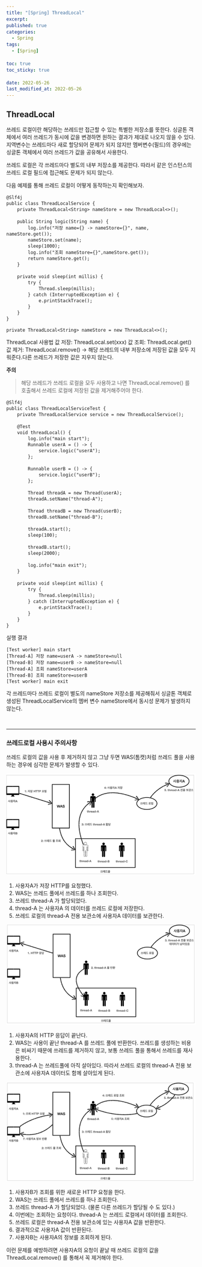```yaml
---
title: "[Spring] ThreadLocal"
excerpt:
published: true
categories:
  - Spring
tags:
  - [Spring]

toc: true
toc_sticky: true

date: 2022-05-26
last_modified_at: 2022-05-26
---
```


## ThreadLocal

쓰레드 로컬이란 해당하는 쓰레드만 접근할 수 있는 특별한 저장소를 뜻한다. 싱글톤 객체에서 여러 쓰레드가 동시에 값을 변경하면 원하는 결과가 제대로 나오지 않을 수 있다. 지역변수는 쓰레드마다 새로 할당되어 문제가 되지 않지만 멤버변수(필드)의 경우에는 싱글톤 객체에서 여러 쓰레드가 값을 공유해서 사용한다.

쓰레드 로컬은 각 쓰레드마다 별도의 내부 저장소를 제공한다. 따라서 같은 인스턴스의 쓰레드 로컬 필드에 접근해도 문제가 되지 않는다.

다음 예제를 통해 쓰레드 로컬이 어떻게 동작하는지 확인해보자.

```
@Slf4j
public class ThreadLocalService {
    private ThreadLocal<String> nameStore = new ThreadLocal<>();

    public String logic(String name) {
        log.info("저장 name={} -> nameStore={}", name, nameStore.get());
        nameStore.set(name);
        sleep(1000);
        log.info("조회 nameStore={}",nameStore.get());
        return nameStore.get();
    }

    private void sleep(int millis) {
        try {
            Thread.sleep(millis);
        } catch (InterruptedException e) {
            e.printStackTrace();
        }
    }
}
```

```
private ThreadLocal<String> nameStore = new ThreadLocal<>();
```

ThreadLocal 사용법
값 저장: ThreadLocal.set(xxx)
값 조회: ThreadLocal.get()
값 제거: ThreadLocal.remove() -> 해당 쓰레드의 내부 저장소에 저장된 값을 모두 지워준다.다른 쓰레드가 저장한 값은 지우지 않는다.

**주의**

> 해당 쓰레드가 쓰레드 로컬을 모두 사용하고 나면 ThreadLocal.remove() 를 호출해서 쓰레드 로컬에 저장된 값을 제거해주어야 한다.

```
@Slf4j
public class ThreadLocalServiceTest {
    private ThreadLocalService service = new ThreadLocalService();

    @Test
    void threadLocal() {
        log.info("main start");
        Runnable userA = () -> {
            service.logic("userA");
        };

        Runnable userB = () -> {
            service.logic("userB");
        };

        Thread threadA = new Thread(userA);
        threadA.setName("thread-A");

        Thread threadB = new Thread(userB);
        threadB.setName("thread-B");

        threadA.start();
        sleep(100);

        threadB.start();
        sleep(2000);

        log.info("main exit");
    }

    private void sleep(int millis) {
        try {
            Thread.sleep(millis);
        } catch (InterruptedException e) {
            e.printStackTrace();
        }
    }
}
```

실행 결과

```
[Test worker] main start
[Thread-A] 저장 name=userA -> nameStore=null
[Thread-B] 저장 name=userB -> nameStore=null
[Thread-A] 조회 nameStore=userA
[Thread-B] 조회 nameStore=userB
[Test worker] main exit
```

각 쓰레드마다 쓰레드 로컬이 별도의 nameStore 저장소를 제공해줘서 싱글톤 객체로 생성된 ThreadLocalService의 멤버 변수 nameStore에서 동시성 문제가 발생하지 않는다.

<br>
<hr>

### 쓰레드로컬 사용시 주의사항

쓰레드 로컬의 값을 사용 후 제거하지 않고 그냥 두면 WAS(톰캣)처럼 쓰레드 풀을 사용하는 경우에 심각한 문제가 발생할 수 있다.

![tl1](../../images/tl1.PNG)

1. 사용자A가 저장 HTTP를 요청했다.
2. WAS는 쓰레드 풀에서 쓰레드를 하나 조회한다.
3. 쓰레드 thread-A 가 할당되었다.
4. thread-A 는 사용자A 의 데이터를 쓰레드 로컬에 저장한다.
5. 쓰레드 로컬의 thread-A 전용 보관소에 사용자A 데이터를 보관한다.

![tl2](../../images/tl2.PNG)

1. 사용자A의 HTTP 응답이 끝난다.
2. WAS는 사용이 끝난 thread-A 를 쓰레드 풀에 반환한다. 쓰레드를 생성하는 비용은 비싸기 때문에 쓰레드를 제거하지 않고, 보통 쓰레드 풀을 통해서 쓰레드를 재사용한다.
3. thread-A 는 쓰레드풀에 아직 살아있다. 따라서 쓰레드 로컬의 thread-A 전용 보관소에 사용자A 데이터도 함께 살아있게 된다.

![tl3](../../images/tl3.PNG)

1. 사용자B가 조회를 위한 새로운 HTTP 요청을 한다.
2. WAS는 쓰레드 풀에서 쓰레드를 하나 조회한다.
3. 쓰레드 thread-A 가 할당되었다. (물론 다른 쓰레드가 할당될 수 도 있다.)
4. 이번에는 조회하는 요청이다. thread-A 는 쓰레드 로컬에서 데이터를 조회한다.
5. 쓰레드 로컬은 thread-A 전용 보관소에 있는 사용자A 값을 반환한다.
6. 결과적으로 사용자A 값이 반환된다.
7. 사용자B는 사용자A의 정보를 조회하게 된다.

이런 문제를 예방하려면 사용자A의 요청이 끝날 때 쓰레드 로컬의 값을 ThreadLocal.remove() 를 통해서 꼭 제거해야 한다.
